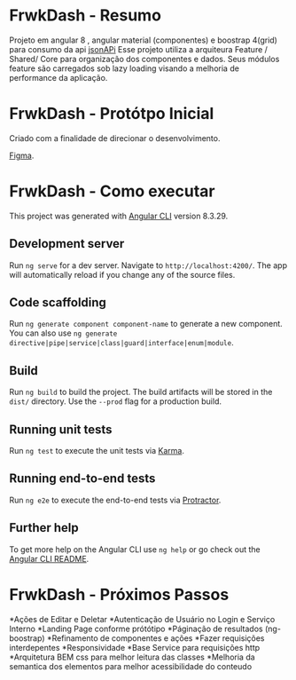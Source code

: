 
# FrwkDash - Resumo
Projeto em angular 8 , angular material (componentes) e boostrap 4(grid) para  consumo da api [jsonAPi](https://jsonplaceholder.typicode.com/)
Esse projeto utiliza a arquiteura Feature / Shared/ Core para organização dos componentes e dados.
Seus módulos feature são carregados sob lazy loading visando a melhoria de performance da aplicação.


# FrwkDash - Protótpo Inicial
Criado com a finalidade de direcionar o desenvolvimento.

[Figma](https://www.figma.com/file/6dOHZGxGYNHMcMhfWuh4Yr/Framework?node-id=0%3A1).




# FrwkDash - Como executar

This project was generated with [Angular CLI](https://github.com/angular/angular-cli) version 8.3.29.

## Development server

Run `ng serve` for a dev server. Navigate to `http://localhost:4200/`. The app will automatically reload if you change any of the source files.

## Code scaffolding

Run `ng generate component component-name` to generate a new component. You can also use `ng generate directive|pipe|service|class|guard|interface|enum|module`.

## Build

Run `ng build` to build the project. The build artifacts will be stored in the `dist/` directory. Use the `--prod` flag for a production build.

## Running unit tests

Run `ng test` to execute the unit tests via [Karma](https://karma-runner.github.io).

## Running end-to-end tests

Run `ng e2e` to execute the end-to-end tests via [Protractor](http://www.protractortest.org/).

## Further help

To get more help on the Angular CLI use `ng help` or go check out the [Angular CLI README](https://github.com/angular/angular-cli/blob/master/README.md).


# FrwkDash - Próximos Passos
*Ações de Editar e Deletar
*Autenticação de Usuário  no Login e Serviço Interno
*Landing Page conforme prótótipo
*Páginação de resultados (ng-boostrap)
*Refinamento de componentes e ações 
*Fazer requisições interdepentes
*Responsividade
*Base Service para requisições http
*Arquitetura BEM css para melhor leitura das classes
*Melhoria da semantica dos elementos para melhor acessibilidade do conteudo


